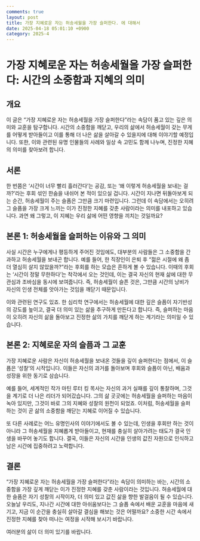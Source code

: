 ```yaml
---
comments: true
layout: post
title: 가장 지혜로운 자는 허송세월을 가장 슬퍼한다. 에 대해서
date: 2025-04-18 05:01:10 +0900
category: 2025-4
---
```


# 가장 지혜로운 자는 허송세월을 가장 슬퍼한다: 시간의 소중함과 지혜의 의미

## 개요
이 글은 “가장 지혜로운 자는 허송세월을 가장 슬퍼한다”라는 속담이 품고 있는 깊은 의미와 교훈을 탐구합니다. 시간의 소중함을 깨닫고, 우리의 삶에서 허송세월이 갖는 무게를 어떻게 받아들이고 이를 통해 더 나은 삶을 살아갈 수 있을지에 대해 이야기할 예정입니다. 또한, 이와 관련된 유명 인물들의 사례와 일상 속 고민도 함께 나누며, 진정한 지혜의 의미를 찾아보려 합니다.

## 서론
한 번쯤은 ‘시간이 너무 빨리 흘러간다’는 공감, 또는 ‘왜 이렇게 허송세월을 보내는 걸까?’라는 후회 섞인 한숨을 내쉬어 본 적이 있으실 겁니다. 시간이 지나면 뒤돌아보게 되는 순간, 허송세월이 주는 슬픔은 그만큼 크기 마련입니다. 그런데 이 속담에서는 오히려 그 슬픔을 가장 크게 느끼는 이가 진정한 지혜를 갖춘 사람이라는 의미를 내포하고 있습니다. 과연 왜 그렇고, 이 지혜는 우리 삶에 어떤 영향을 끼치는 것일까요?

## 본론 1: 허송세월을 슬퍼하는 이유와 그 의미
사실 시간은 누구에게나 평등하게 주어진 것임에도, 대부분의 사람들은 그 소중함을 간과하고 허송세월을 보내곤 합니다. 예를 들어, 한 직장인이 은퇴 후 “젊은 시절에 왜 좀 더 열심히 살지 않았을까?”라는 후회를 하는 모습은 흔하게 볼 수 있습니다. 이때의 후회는 ‘시간이 정말 무한하다’는 착각에서 오는 것인데, 이는 결국 자신의 현재 삶에 대한 무관심과 조바심을 동시에 보여줍니다. 즉, 허송세월이 슬픈 것은, 그만큼 시간의 낭비가 자신의 인생 전체를 앗아가는 것임을 깨닫기 때문입니다.

이와 관련된 연구도 있죠. 한 심리학 연구에서는 허송세월에 대한 깊은 슬픔이 자기반성의 강도를 높이고, 결국 더 의미 있는 삶을 추구하게 만든다고 합니다. 즉, 슬퍼하는 마음이 오히려 자신의 삶을 돌아보고 진정한 삶의 가치를 깨닫게 하는 계기라는 의미일 수 있습니다.

## 본론 2: 지혜로운 자의 슬픔과 그 교훈
가장 지혜로운 사람은 자신이 허송세월을 보내온 것들을 깊이 슬퍼한다는 점에서, 이 슬픔은 ‘성찰’의 시작입니다. 이들은 자신의 과거를 돌아보며 후회와 슬픔이 아닌, 배움과 성장을 위한 동기로 삼습니다.

예를 들어, 세계적인 작가 마틴 루터 킹 목사는 자신의 과거 실패를 깊이 통찰하며, 그것을 계기로 더 나은 리더가 되어갔습니다. 그의 삶 곳곳에는 허송세월을 슬퍼하는 마음이 녹아 있지만, 그것이 바로 그의 지혜와 성찰의 원천이 되었죠. 이처럼, 허송세월을 슬퍼하는 것이 곧 삶의 소중함을 깨닫는 지혜로 이어질 수 있습니다.

또 다른 사례로는 어느 유명인사의 이야기에서도 볼 수 있는데, 인생을 후회만 하는 것이 아니라 그 허송세월을 지혜롭게 받아들이고, 현재를 충실히 살아가려는 태도가 결국 인생을 바꾸어 놓기도 합니다. 결국, 이들은 자신의 시간을 인생의 값진 자원으로 인식하고 남은 시간에 집중하려고 노력합니다.  

## 결론
“가장 지혜로운 자는 허송세월을 가장 슬퍼한다”라는 속담이 의미하는 바는, 시간의 소중함을 가장 깊게 깨닫는 이가 진정한 지혜를 갖춘 사람이라는 것입니다. 허송세월에 대한 슬픔은 자기 성찰의 시작이자, 더 의미 있고 값진 삶을 향한 발걸음이 될 수 있습니다. 오늘날 우리도, 지나간 시간에 대한 아쉬움보다는 그 슬픔 속에서 배운 교훈을 마음에 새기고, 지금 이 순간을 충실히 살아갈 결심을 해보는 것은 어떨까요? 소중한 시간 속에서 진정한 지혜를 찾아 떠나는 여정을 시작해 보시기 바랍니다.  
  
여러분의 삶이 더 의미 있기를 바랍니다.